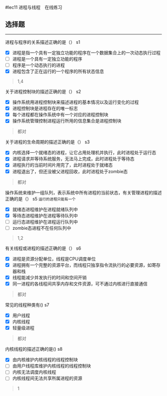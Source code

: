 #lec11 进程与线程　在线练习
## 选择题

---


进程与程序的关系描述正确的是（）  s1

- [x] 进程是指一个具有一定独立功能的程序在一个数据集合上的一次动态执行过程
- [ ] 进程是一个具有一定独立功能的程序
- [ ] 程序是一个动态执行的进程
- [x] 进程包含了正在运行的一个程序的所有状态信息

> 1,4


关于进程控制块的描述正确的是（） s2

- [x] 操作系统用进程控制块来描述进程的基本情况以及运行变化的过程
- [x] 进程控制块是进程存在的唯一标志
- [x] 每个进程都在操作系统中有一个对应的进程控制块
- [x] 操作系统管理控制进程运行所用的信息集合是进程控制块

> 都对



关于进程的生命周期的描述正确的是（） s3

- [x] 内核选择一个就绪态的进程，让它占用处理机并执行，此时进程处于运行态
- [x] 进程请求并等待系统服务，无法马上完成，此时进程处于等待态
- [x] 进程执行的当前时间片用完了，此时进程处于就绪态
- [x] 进程退出了，但还没被父进程回收，此时进程处于zombie态

> 都对


操作系统来维护一组队列，表示系统中所有进程的当前状态，有关管理进程的描述正确的是（） s5 `运行的进程只能有一个`

- [x] 就绪态进程维护在进程就绪队列中
- [x] 等待态进程维护在进程等待队列中
- [ ] 运行态进程维护在进程运行队列中
- [ ] zombie态进程不在任何队列中

> 1,2

有关线程或进程的描述正确的是（） s6

- [x] 进程是资源分配单位，线程是CPU调度单位
- [x] 进程拥有一个完整的资源平台，而线程只独享指令流执行的必要资源，如寄存器和栈
- [x] 线程能减少并发执行的时间和空间开销
- [x] 同一进程的各线程间共享内存和文件资源，可不通过内核进行直接通信

> 都对

常见的线程种类有() s7

- [x] 用户线程
- [x] 内核线程
- [x] 轻量级进程

> 都对



内核线程的描述正确的是() s8
- [x] 由内核维护内核线程的线程控制块
- [ ] 由用户线程库维护内核线程的线程控制块
- [ ] 内核无法调度内核线程
- [ ] 内核线程间无法共享所属进程的资源

> 1


















